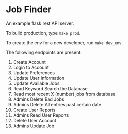 # Job Finder
An example flask rest API server.

To build production, type `make prod`.

To create the env for a new developer, run `make dev_env`.


The following endpoints are present:

1. Create Account
2. Login to Account
3. Update Preferences
4. Update User Information
5. Update Available Jobs
6. Read Keyword Search the Database
7. Read most recent X (number) jobs from database 
8. Admins Delete Bad Jobs
9. Admins Delete All entries past certain date
10. Create User Reports
11. Admins Read User Reports
12. Delete User Account
13. Admins Update Job
